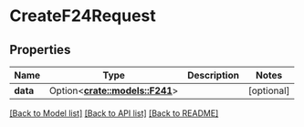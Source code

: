 # CreateF24Request

## Properties

Name | Type | Description | Notes
------------ | ------------- | ------------- | -------------
**data** | Option<[**crate::models::F241**](F24_1.md)> |  | [optional]

[[Back to Model list]](../README.md#documentation-for-models) [[Back to API list]](../README.md#documentation-for-api-endpoints) [[Back to README]](../README.md)



